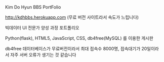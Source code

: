 Kim Do Hyun BBS PortFolio

http://kdhbbs.herokuapp.com (무료 버전 사이트라서 속도가 느립니다)

빅데이터 UI 전문가 양성 과정 포트폴리오

Python(flask), HTML5, JavaScript, CSS, db4free(MySQL) 를 이용한 게시판

db4free 데이터베이스가 무료버전이라서 최대 접속수 8000명, 접속대기가 20일이라서 자주 서버 오류가 생기는 것 같습니다
